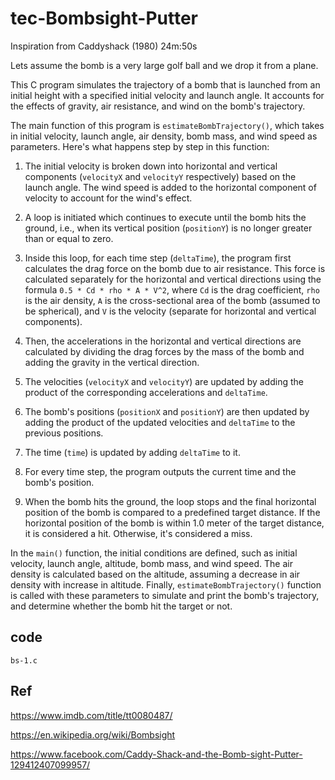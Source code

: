 # tec-Bombsight-Putter

Inspiration from Caddyshack (1980) 24m:50s

Lets assume the bomb is a very large golf ball and we drop it from a plane.

This C program simulates the trajectory of a bomb that is launched from an initial height with a specified initial velocity and launch angle. It accounts for the effects of gravity, air resistance, and wind on the bomb's trajectory.

The main function of this program is `estimateBombTrajectory()`, which takes in initial velocity, launch angle, air density, bomb mass, and wind speed as parameters. Here's what happens step by step in this function:

1. The initial velocity is broken down into horizontal and vertical components (`velocityX` and `velocityY` respectively) based on the launch angle. The wind speed is added to the horizontal component of velocity to account for the wind's effect.

2. A loop is initiated which continues to execute until the bomb hits the ground, i.e., when its vertical position (`positionY`) is no longer greater than or equal to zero.

3. Inside this loop, for each time step (`deltaTime`), the program first calculates the drag force on the bomb due to air resistance. This force is calculated separately for the horizontal and vertical directions using the formula `0.5 * Cd * rho * A * V^2`, where `Cd` is the drag coefficient, `rho` is the air density, `A` is the cross-sectional area of the bomb (assumed to be spherical), and `V` is the velocity (separate for horizontal and vertical components).

4. Then, the accelerations in the horizontal and vertical directions are calculated by dividing the drag forces by the mass of the bomb and adding the gravity in the vertical direction. 

5. The velocities (`velocityX` and `velocityY`) are updated by adding the product of the corresponding accelerations and `deltaTime`.

6. The bomb's positions (`positionX` and `positionY`) are then updated by adding the product of the updated velocities and `deltaTime` to the previous positions. 

7. The time (`time`) is updated by adding `deltaTime` to it.

8. For every time step, the program outputs the current time and the bomb's position.

9. When the bomb hits the ground, the loop stops and the final horizontal position of the bomb is compared to a predefined target distance. If the horizontal position of the bomb is within 1.0 meter of the target distance, it is considered a hit. Otherwise, it's considered a miss.

In the `main()` function, the initial conditions are defined, such as initial velocity, launch angle, altitude, bomb mass, and wind speed. The air density is calculated based on the altitude, assuming a decrease in air density with increase in altitude. Finally, `estimateBombTrajectory()` function is called with these parameters to simulate and print the bomb's trajectory, and determine whether the bomb hit the target or not.

## code 
`bs-1.c`



## Ref

https://www.imdb.com/title/tt0080487/

https://en.wikipedia.org/wiki/Bombsight

https://www.facebook.com/Caddy-Shack-and-the-Bomb-sight-Putter-129412407099957/

